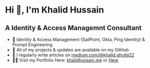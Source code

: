 <h1 >Hi 👋, I'm Khalid Hussain</h1>
<h2 >A Identity & Access Managemnt Consultant</h2>

- 🌱 Identity & Access Management (SailPoint, Okta, Ping Identity) & Prompt  Engineering 
- 🔸 All of my projects & updates are available on my GitHub
- 📝 I regularly write articles on [medium.com/@khalid.ghulbi22](https://medium.com/@khalid.ghulbi22)
- 👨‍💻 Visit my Portfolio Here: [khalidhussain.me](https://khalidhussain.me/) or [Here](https://khalidhussain.framer.website/)








